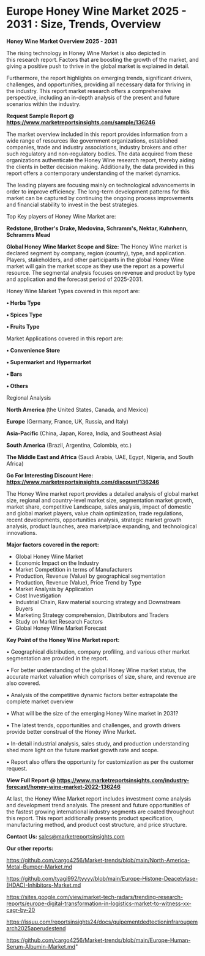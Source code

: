  # Europe Honey Wine Market 2025 - 2031 : Size, Trends, Overview

<Strong> Honey Wine Market Overview 2025 - 2031</strong>

The rising technology in Honey Wine Market is also depicted in this research report. Factors that are boosting the growth of the market, and giving a positive push to thrive in the global market is explained in detail.

Furthermore, the report highlights on emerging trends, significant drivers, challenges, and opportunities, providing all necessary data for thriving in the industry. This report market research offers a comprehensive perspective, including an in-depth analysis of the present and future scenarios within the industry.

<strong>Request Sample Report @ <a href=https://www.marketreportsinsights.com/sample/136246>https://www.marketreportsinsights.com/sample/136246</a></strong>

The market overview included in this report provides information from a wide range of resources like government organizations, established companies, trade and industry associations, industry brokers and other such regulatory and non-regulatory bodies. The data acquired from these organizations authenticate the Honey Wine research report, thereby aiding the clients in better decision making. Additionally, the data provided in this report offers a contemporary understanding of the market dynamics.

The leading players are focusing mainly on technological advancements in order to improve efficiency. The long-term development patterns for this market can be captured by continuing the ongoing process improvements and financial stability to invest in the best strategies.

Top Key players of Honey Wine Market are:

<strong>Redstone, Brother's Drake, Medovina, Schramm's, Nektar, Kuhnhenn, Schramms Mead</strong>

<strong><b>Global Honey Wine Market Scope and Size:</b></strong>
The Honey Wine market is declared segment by company, region (country), type, and application. Players, stakeholders, and other participants in the global Honey Wine market will gain the market scope as they use the report as a powerful resource. The segmental analysis focuses on revenue and product by type and application and the forecast period of 2025-2031.

Honey Wine Market Types covered in this report are:

<strong>• Herbs Type

• Spices Type

• Fruits Type</strong>

Market Applications covered in this report are:

<strong>• Convenience Store

• Supermarket and Hypermarket

• Bars

• Others</strong> 

Regional Analysis

<strong>North America</strong> (the United States, Canada, and Mexico)

<strong>Europe</strong> (Germany, France, UK, Russia, and Italy)

<strong>Asia-Pacific</strong> (China, Japan, Korea, India, and Southeast Asia)

<strong>South America</strong> (Brazil, Argentina, Colombia, etc.)

<strong>The Middle East and Africa</strong> (Saudi Arabia, UAE, Egypt, Nigeria, and South Africa)

<strong>Go For Interesting Discount Here: <a href=https://www.marketreportsinsights.com/discount/136246>https://www.marketreportsinsights.com/discount/136246</a></strong>

The Honey Wine market report provides a detailed analysis of global market size, regional and country-level market size, segmentation market growth, market share, competitive Landscape, sales analysis, impact of domestic and global market players, value chain optimization, trade regulations, recent developments, opportunities analysis, strategic market growth analysis, product launches, area marketplace expanding, and technological innovations.

<strong><b>Major factors covered in the report:</b></strong>
<ul>
  <li>Global Honey Wine Market </li>
  <li>Economic Impact on the Industry</li>
  <li>Market Competition in terms of Manufacturers</li>
  <li>Production, Revenue (Value) by geographical segmentation</li>
  <li>Production, Revenue (Value), Price Trend by Type</li>
  <li>Market Analysis by Application</li>
  <li>Cost Investigation</li>
  <li>Industrial Chain, Raw material sourcing strategy and Downstream Buyers</li>
  <li>Marketing Strategy comprehension, Distributors and Traders</li>
  <li>Study on Market Research Factors</li>
  <li>Global Honey Wine Market Forecast</li>
</ul>

<strong><b>Key Point of the Honey Wine Market report:</b></strong>

• Geographical distribution, company profiling, and various other market segmentation are provided in the report.

• For better understanding of the global Honey Wine market status, the accurate market valuation which comprises of size, share, and revenue are also covered.

• Analysis of the competitive dynamic factors better extrapolate the complete market overview

• What will be the size of the emerging Honey Wine market in 2031?

• The latest trends, opportunities and challenges, and growth drivers provide better construal of the Honey Wine Market.

• In-detail industrial analysis, sales study, and production understanding shed more light on the future market growth rate and scope.

• Report also offers the opportunity for customization as per the customer request.

<strong><b>View Full Report @ <a href=https://www.marketreportsinsights.com/industry-forecast/honey-wine-market-2022-136246>https://www.marketreportsinsights.com/industry-forecast/honey-wine-market-2022-136246</a></b></strong>


At last, the Honey Wine Market report includes investment come analysis and development trend analysis. The present and future opportunities of the fastest growing international industry segments are coated throughout this report. This report additionally presents product specification, manufacturing method, and product cost structure, and price structure.

<strong>Contact Us:</strong>
sales@marketreportsinsights.com

<strong>Our other reports:</strong>

<a href=https://github.com/cargo4256/Market-trends/blob/main/North-America-Metal-Bumper-Market.md>https://github.com/cargo4256/Market-trends/blob/main/North-America-Metal-Bumper-Market.md</a>

<a href=https://github.com/tyagi992/tyyyy/blob/main/Europe-Histone-Deacetylase-(HDAC)-Inhibitors-Market.md>https://github.com/tyagi992/tyyyy/blob/main/Europe-Histone-Deacetylase-(HDAC)-Inhibitors-Market.md</a>

<a href=https://sites.google.com/view/market-tech-radars/trending-research-reports/europe-digital-transformation-in-logistics-market-to-witness-xx-cagr-by-20>https://sites.google.com/view/market-tech-radars/trending-research-reports/europe-digital-transformation-in-logistics-market-to-witness-xx-cagr-by-20</a>

<a href=https://issuu.com/reportsinsights24/docs/quipementdedtectioninfrarougemarch2025aperudestend>https://issuu.com/reportsinsights24/docs/quipementdedtectioninfrarougemarch2025aperudestend</a>

<a href=https://github.com/cargo4256/Market-trends/blob/main/Europe-Human-Serum-Albumin-Market.md>https://github.com/cargo4256/Market-trends/blob/main/Europe-Human-Serum-Albumin-Market.md</a>"
